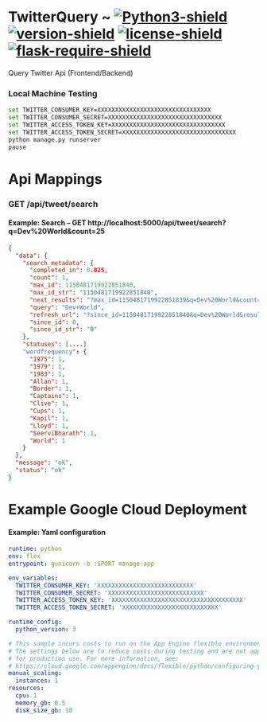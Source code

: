 # TwitterQuery ~ [![Python3-shield]](https://www.python.org/) [![version-shield]]() [![license-shield]]() [![flask-require-shield]]() 
 Query Twitter Api (Frontend/Backend)

### Local Machine Testing
``` bash
set TWITTER_CONSUMER_KEY=XXXXXXXXXXXXXXXXXXXXXXXXXXXXXXXX
set TWITTER_CONSUMER_SECRET=XXXXXXXXXXXXXXXXXXXXXXXXXXXXXXXX
set TWITTER_ACCESS_TOKEN_KEY=XXXXXXXXXXXXXXXXXXXXXXXXXXXXXXXX
set TWITTER_ACCESS_TOKEN_SECRET=XXXXXXXXXXXXXXXXXXXXXXXXXXXXXXXX
python manage.py runserver
pause
```

# Api Mappings

### GET /api/tweet/search
#### Example: Search – GET http://localhost:5000/api/tweet/search?q=Dev%20World&count=25
``` json
{
  "data": {
    "search_metadata": {
      "completed_in": 0.025, 
      "count": 1, 
      "max_id": 1150481719922851840, 
      "max_id_str": "1150481719922851840", 
      "next_results": "?max_id=1150481719922851839&q=Dev%20World&count=1&include_entities=1&result_type=recent", 
      "query": "Dev+World", 
      "refresh_url": "?since_id=1150481719922851840&q=Dev%20World&result_type=recent&include_entities=1", 
      "since_id": 0, 
      "since_id_str": "0"
    }, 
    "statuses": [....]
    "wordfrequency": {
      "1975": 1, 
      "1979": 1, 
      "1983": 1, 
      "Allan": 1, 
      "Border": 1, 
      "Captains": 1, 
      "Clive": 1, 
      "Cups": 1, 
      "Kapil": 1, 
      "Lloyd": 1, 
      "SeerviBharath": 1, 
      "World": 1
    }
  }, 
  "message": "ok", 
  "status": "ok"
}
```


# Example Google Cloud Deployment

#### Example: Yaml configuration
``` yaml
runtime: python
env: flex
entrypoint: gunicorn -b :$PORT manage:app

env_variables:
  TWITTER_CONSUMER_KEY: 'XXXXXXXXXXXXXXXXXXXXXXXXXXX'
  TWITTER_CONSUMER_SECRET: 'XXXXXXXXXXXXXXXXXXXXXXXXXXX'
  TWITTER_ACCESS_TOKEN_KEY: 'XXXXXXXXXXXXXXXXXXXXXXXXXXXXXXXXXXXXX'
  TWITTER_ACCESS_TOKEN_SECRET: 'XXXXXXXXXXXXXXXXXXXXXXXXXXX'

runtime_config:
  python_version: 3

# This sample incurs costs to run on the App Engine flexible environment. 
# The settings below are to reduce costs during testing and are not appropriate
# for production use. For more information, see:
# https://cloud.google.com/appengine/docs/flexible/python/configuring-your-app-with-app-yaml
manual_scaling:
  instances: 1
resources:
  cpu: 1
  memory_gb: 0.5
  disk_size_gb: 10
```


[version-shield]: https://img.shields.io/badge/version---dev-yellowgreen.svg "dev"
[Python3-shield]: https://img.shields.io/badge/Python3%2B-3.6-blue.svg "Python3+"
[license-shield]: https://img.shields.io/badge/license-Apache%202.0-lightgrey.svg "License"
[flask-require-shield]: https://img.shields.io/badge/requires-Flask%201.0%2B-yellow.svg "Flask"